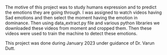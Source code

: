 The motive of this project was to study humans expression and to predict the emotions they are going through.
I was assigned to watch videos having Sad emotions and then select the moment having the emotion in dominance.
Then using data_extract.py file and various python libraries we downloaded these videos from moment and cropped them.
Then these videos were used to train the machine to detect these emotions.

This project was done during January 2023 under guidance of Dr. Varun Dutt.
